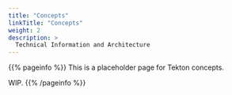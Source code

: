 ```yaml
---
title: "Concepts"
linkTitle: "Concepts"
weight: 2
description: >
  Technical Information and Architecture 
---
```


{{% pageinfo %}}
This is a placeholder page for Tekton concepts.

WIP.
{{% /pageinfo %}}
